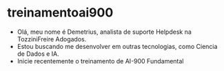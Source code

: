 # treinamentoai900
- Olá, meu nome é Demetrius, analista de suporte Helpdesk na TozziniFreire Adogados.
- Estou buscando me desenvolver em outras tecnologias, como Ciencia de Dados e IA.
- Inicie recentemente o treinamento de AI-900 Fundamental

